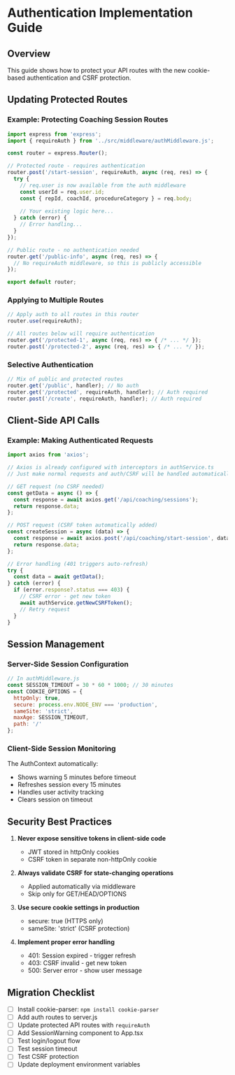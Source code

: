 # Authentication Implementation Guide

## Overview
This guide shows how to protect your API routes with the new cookie-based authentication and CSRF protection.

## Updating Protected Routes

### Example: Protecting Coaching Session Routes

```javascript
import express from 'express';
import { requireAuth } from '../src/middleware/authMiddleware.js';

const router = express.Router();

// Protected route - requires authentication
router.post('/start-session', requireAuth, async (req, res) => {
  try {
    // req.user is now available from the auth middleware
    const userId = req.user.id;
    const { repId, coachId, procedureCategory } = req.body;
    
    // Your existing logic here...
  } catch (error) {
    // Error handling...
  }
});

// Public route - no authentication needed
router.get('/public-info', async (req, res) => {
  // No requireAuth middleware, so this is publicly accessible
});

export default router;
```

### Applying to Multiple Routes

```javascript
// Apply auth to all routes in this router
router.use(requireAuth);

// All routes below will require authentication
router.get('/protected-1', async (req, res) => { /* ... */ });
router.post('/protected-2', async (req, res) => { /* ... */ });
```

### Selective Authentication

```javascript
// Mix of public and protected routes
router.get('/public', handler); // No auth
router.get('/protected', requireAuth, handler); // Auth required
router.post('/create', requireAuth, handler); // Auth required
```

## Client-Side API Calls

### Example: Making Authenticated Requests

```typescript
import axios from 'axios';

// Axios is already configured with interceptors in authService.ts
// Just make normal requests and auth/CSRF will be handled automatically

// GET request (no CSRF needed)
const getData = async () => {
  const response = await axios.get('/api/coaching/sessions');
  return response.data;
};

// POST request (CSRF token automatically added)
const createSession = async (data) => {
  const response = await axios.post('/api/coaching/start-session', data);
  return response.data;
};

// Error handling (401 triggers auto-refresh)
try {
  const data = await getData();
} catch (error) {
  if (error.response?.status === 403) {
    // CSRF error - get new token
    await authService.getNewCSRFToken();
    // Retry request
  }
}
```

## Session Management

### Server-Side Session Configuration

```javascript
// In authMiddleware.js
const SESSION_TIMEOUT = 30 * 60 * 1000; // 30 minutes
const COOKIE_OPTIONS = {
  httpOnly: true,
  secure: process.env.NODE_ENV === 'production',
  sameSite: 'strict',
  maxAge: SESSION_TIMEOUT,
  path: '/'
};
```

### Client-Side Session Monitoring

The AuthContext automatically:
- Shows warning 5 minutes before timeout
- Refreshes session every 15 minutes
- Handles user activity tracking
- Clears session on timeout

## Security Best Practices

1. **Never expose sensitive tokens in client-side code**
   - JWT stored in httpOnly cookies
   - CSRF token in separate non-httpOnly cookie

2. **Always validate CSRF for state-changing operations**
   - Applied automatically via middleware
   - Skip only for GET/HEAD/OPTIONS

3. **Use secure cookie settings in production**
   - secure: true (HTTPS only)
   - sameSite: 'strict' (CSRF protection)

4. **Implement proper error handling**
   - 401: Session expired - trigger refresh
   - 403: CSRF invalid - get new token
   - 500: Server error - show user message

## Migration Checklist

- [ ] Install cookie-parser: `npm install cookie-parser`
- [ ] Add auth routes to server.js
- [ ] Update protected API routes with `requireAuth`
- [ ] Add SessionWarning component to App.tsx
- [ ] Test login/logout flow
- [ ] Test session timeout
- [ ] Test CSRF protection
- [ ] Update deployment environment variables